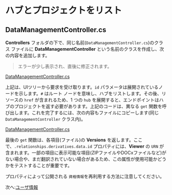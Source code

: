 # ハブとプロジェクトをリスト

## DataManagementController.cs

**Controllers** フォルダの下で、同じ名前(`DataManagementController.cs`)のクラス ファイルに **DataManagementController** という名前のクラスを作成し、次の内容を追加します。

> エラーが少し表示され、直後に修正されます。

[DataManagementController.cs](_snippets/viewhubmodels/netcore/DataManagementController.1.cs ':include :type=code csharp')

上記は、UIツリーから要求を受け取ります。`id` パラメータは展開されているノードを示します。`#` はルート ノードを意味し、ハブをリストします。その後、リソースの `href` が含まれるため、1 つの `hub` を展開すると、エンドポイントはハブのプロジェクトを返す必要があります。上記のコードは、異なる `get` 関数を呼び出します。これを完了するには、次の内容もファイルにコピーします(同じ `DataManagementController` クラス内)。

[DataManagementController.cs](_snippets/viewhubmodels/netcore/DataManagementController.2.cs ':include :type=code csharp')

最後の `get` 関数は、各項目(ファイル)の **Versions** を返します。ここで、`.relationships.derivatives.data.id` プロパティには、**Viewer** の `URN` が含まれます。一部の項目に表示可能な項目(ZIPファイルやDOCxファイルなど)がない場合や、まだ翻訳されていない場合があるため、この属性が使用可能かどうかをテストすることが重要です。

プロパティによって公開される `資格情報`を再利用する方法に注意してください。

次へ:[ユーザ情報](oauth/user/readme)